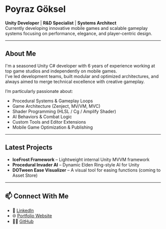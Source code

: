 # Poyraz Göksel

**Unity Developer** | **R&D Specialist** | **Systems Architect**\
Currently developing innovative mobile games and scalable gameplay systems focusing on performance, elegance, and player-centric design.

---

## About Me

I'm a seasoned Unity C# developer with 6 years of experience working at top game studios and independently on mobile games.\
I've led development teams, built modular and optimized architectures, and always aimed to merge technical excellence with creative gameplay.

I’m particularly passionate about:

- Procedural Systems & Gameplay Loops
- Game Architecture (Zenject, MV/VM, MVC)
- Shader Programming (HLSL / Cg / Amplify Shader)
- AI Behaviors & Combat Logic
- Custom Tools and Editor Extensions
- Mobile Game Optimization & Publishing

---

## Latest Projects

- **IceFrost Framework** – Lightweight internal Unity MVVM framework
- **Procedural Invader AI** – Dynamic Elden Ring-style AI for Unity
- **DOTween Ease Visualizer** – A visual tool for easing functions (coming to Asset Store)

---

## 📫 Connect With Me

- 💼 [LinkedIn](https://www.linkedin.com/in/poyraz-g%C3%B6ksel-61365152/)
- 🌐 [Portfolio Website](https://www.poyrazgoksel.com/)
- 🧑‍💻 [GitHub](https://github.com/PoyrazGoksel)
